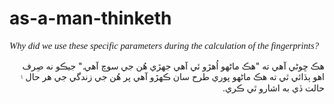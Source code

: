 # as-a-man-thinketh

<p style="font-family: times, serif; font-size:11pt; font-style:italic">
    Why did we use these specific parameters during the calculation of the fingerprints?
</p>
<div dir="rtl">
هڪ ڇوڻي آهي ته "هڪ ماڻهو اُهڙو ئي آهي جهڙي هُن جي سوچ آهي." جيڪو نه صِرف اهو ٻڌائي ٿي ته هڪ ماڻهو پوري طرح سان ڪهڙو آهي پر هُن جي زندگي جي هر حال ۽ حالت ڏي به اشارو ٿي ڪري.

</div>
